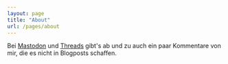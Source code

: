 ```yaml
---
layout: page
title: "About"
url: /pages/about
---
```


Bei [Mastodon](https://social.tchncs.de/deck/@rena2019) und [Threads](https://www.threads.com/@_rena_2019_) gibt's ab und zu auch ein paar Kommentare von mir, die es nicht in Blogposts schaffen.
